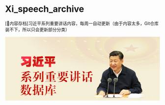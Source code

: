# Xi_speech_archive
[📂内容存档]习近平系列重要讲话内容，每周一自动更新（由于内容太多，Git仓库装不下，所以只会更新部分分类）

![assets/img/top480.jpg](assets/img/top480.jpg)
